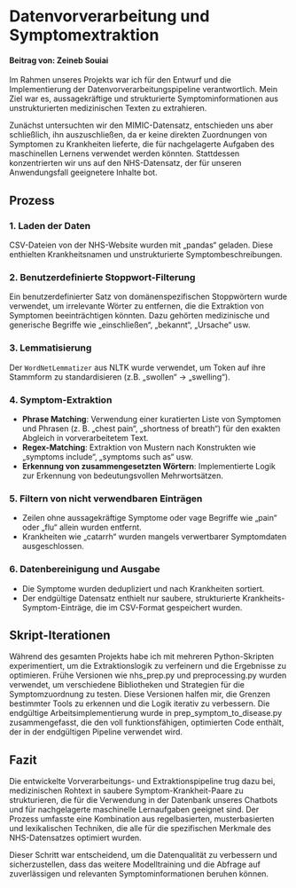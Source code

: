 # Datenvorverarbeitung und Symptomextraktion 

#### Beitrag von: Zeineb Souiai

Im Rahmen unseres Projekts war ich für den Entwurf und die Implementierung der Datenvorverarbeitungspipeline verantwortlich. Mein Ziel war es, aussagekräftige und strukturierte Symptominformationen aus unstrukturierten medizinischen Texten zu extrahieren.

Zunächst untersuchten wir den MIMIC-Datensatz, entschieden uns aber schließlich, ihn auszuschließen, da er keine direkten Zuordnungen von Symptomen zu Krankheiten lieferte, die für nachgelagerte Aufgaben des maschinellen Lernens verwendet werden könnten. Stattdessen konzentrierten wir uns auf den NHS-Datensatz, der für unseren Anwendungsfall geeignetere Inhalte bot.

## Prozess


### 1. Laden der Daten
CSV-Dateien von der NHS-Website wurden mit „pandas“ geladen. Diese enthielten Krankheitsnamen und unstrukturierte Symptombeschreibungen.

### 2. Benutzerdefinierte Stoppwort-Filterung
Ein benutzerdefinierter Satz von domänenspezifischen Stoppwörtern wurde verwendet, um irrelevante Wörter zu entfernen, die die Extraktion von Symptomen beeinträchtigen könnten. Dazu gehörten medizinische und generische Begriffe wie „einschließen“, „bekannt“, „Ursache“ usw.

### 3. Lemmatisierung
Der `WordNetLemmatizer` aus NLTK wurde verwendet, um Token auf ihre Stammform zu standardisieren (z.B. „swollen“ → „swelling“).

### 4. Symptom-Extraktion

- **Phrase Matching**: Verwendung einer kuratierten Liste von Symptomen und Phrasen (z. B. „chest pain“, „shortness of breath“) für den exakten Abgleich in vorverarbeitetem Text.
- **Regex-Matching**: Extraktion von Mustern nach Konstrukten wie „symptoms include“, „symptoms such as“ usw.
- **Erkennung von zusammengesetzten Wörtern**: Implementierte Logik zur Erkennung von bedeutungsvollen Mehrwortsätzen.

### 5. Filtern von nicht verwendbaren Einträgen
- Zeilen ohne aussagekräftige Symptome oder vage Begriffe wie „pain“ oder „flu“ allein wurden entfernt.
- Krankheiten wie „catarrh“ wurden mangels verwertbarer Symptomdaten ausgeschlossen.

### 6. Datenbereinigung und Ausgabe
- Die Symptome wurden dedupliziert und nach Krankheiten sortiert.
- Der endgültige Datensatz enthielt nur saubere, strukturierte Krankheits-Symptom-Einträge, die im CSV-Format gespeichert wurden.

## Skript-Iterationen
Während des gesamten Projekts habe ich mit mehreren Python-Skripten experimentiert, um die Extraktionslogik zu verfeinern und die Ergebnisse zu optimieren. Frühe Versionen wie nhs_prep.py und preprocessing.py wurden verwendet, um verschiedene Bibliotheken und Strategien für die Symptomzuordnung zu testen. Diese Versionen halfen mir, die Grenzen bestimmter Tools zu erkennen und die Logik iterativ zu verbessern. Die endgültige Arbeitsimplementierung wurde in prep_symptom_to_disease.py zusammengefasst, die den voll funktionsfähigen, optimierten Code enthält, der in der endgültigen Pipeline verwendet wird.



## Fazit
Die entwickelte Vorverarbeitungs- und Extraktionspipeline trug dazu bei, medizinischen Rohtext in saubere Symptom-Krankheit-Paare zu strukturieren, die für die Verwendung in der Datenbank unseres Chatbots und für nachgelagerte maschinelle Lernaufgaben geeignet sind. Der Prozess umfasste eine Kombination aus regelbasierten, musterbasierten und lexikalischen Techniken, die alle für die spezifischen Merkmale des NHS-Datensatzes optimiert wurden.

Dieser Schritt war entscheidend, um die Datenqualität zu verbessern und sicherzustellen, dass das weitere Modelltraining und die Abfrage auf zuverlässigen und relevanten Symptominformationen beruhen können.




